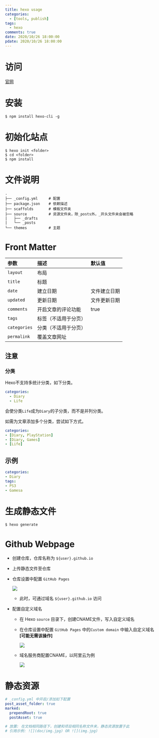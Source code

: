 ```yaml
---
title: hexo usage
categories:
  - [tools, publish]
tags:
  - hexo
comments: true
date: 2020/10/26 18:00:00
pdate: 2020/10/26 18:00:00
---
```


# 访问

[官网](https://hexo.bootcss.com/)

# 安装

```shell
$ npm install hexo-cli -g
```

# 初始化站点

```shell
$ hexo init <folder>
$ cd <folder>
$ npm install
```

# 文件说明

```shell
.
├── _config.yml     # 配置
├── package.json    # 依赖描述
├── scaffolds       # 模板文件夹
├── source          # 资源文件夹，除_posts外，_开头文件夹会被忽略
|   ├── _drafts
|   └── _posts
└── themes          # 主题
```

# Front Matter

| 参数         | 描述                 | 默认值       |
| :----------- | :------------------- | :----------- |
| `layout`     | 布局                 |              |
| `title`      | 标题                 |              |
| `date`       | 建立日期             | 文件建立日期 |
| `updated`    | 更新日期             | 文件更新日期 |
| `comments`   | 开启文章的评论功能   | true         |
| `tags`       | 标签（不适用于分页） |              |
| `categories` | 分类（不适用于分页） |              |
| `permalink`  | 覆盖文章网址         |              |

## 注意

### 分类

Hexo不支持多统计分类，如下分类。

```yaml
categories:
  - Diary
  - Life
```

会使分类`Life`成为`Diary`的子分类，而不是并列分类。

如需为文章添加多个分类，尝试如下方式。

```yaml
categories:
- [Diary, PlayStation]
- [Diary, Games]
- [Life]
```

## 示例

```yml
categories:
- Diary
tags:
- PS3
- Gamesa
```

# 生成静态文件

```shell
$ hexo generate
```

# Github Webpage

- 创建仓库，仓库名称为 `${user}.github.io`

- 上传静态文件至仓库

- 仓库设置中配置 `GitHub Pages`

  ![](usage/001.png)

  - 此时，可通过域名 `${user}.github.io` 访问

- 配置自定义域名

  - 在 Hexo `source` 目录下，创建CNAME文件，写入自定义域名 

  - 在仓库设置中配置 `GitHub Pages` 中的`Custom domain` 中输入自定义域名 **[可能无需该操作]**

    ![](usage/002.png)

  - 域名服务商配置CNAME，以阿里云为例

    ![](usage/003.png)

# 静态资源

```yaml
# _config.yml 中开启/添加如下配置
post_asset_folder: true
marked:
  prependRoot: true
  postAsset: true

# 放置: 在文档相同路径下，创建和项目相同名称文件夹，静态资源放置于此
# 引用示例: ![](doc/img.jpg) OR ![](img.jpg)
```

